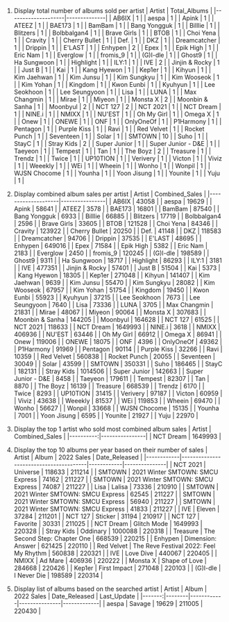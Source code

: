 

1. Display total number of albums sold per artist
| Artist             | Total_Albums |
|--------------------|--------------|
| AB6IX              | 1            |
| aespa              | 1            |
| Apink              | 1            |
| ATEEZ              | 1            |
| BAE173             | 1            |
| BamBam             | 1            |
| Bang Yongguk       | 1            |
| Billlie            | 1            |
| Blitzers           | 1            |
| Bolbbalgan4        | 1            |
| Brave Girls        | 1            |
| BTOB               | 1            |
| Choi Yena          | 1            |
| Cravity            | 1            |
| Cherry Bullet      | 1            |
| Def.               | 1            |
| DKZ                | 1            |
| Dreamcatcher       | 1            |
| Drippin            | 1            |
| E'LAST             | 1            |
| Enhypen            | 2            |
| Epex               | 1            |
| Epik High          | 1            |
| Eric Nam           | 1            |
| Everglow           | 1            |
| fromis_9           | 1            |
| (G)I-dle           | 1            |
| Ghost9             | 1            |
| Ha Sungwoon        | 1            |
| Highlight          | 1            |
| ILY:1              | 1            |
| IVE                | 2            |
| Jinjin & Rocky     | 1            |
| Just B             | 1            |
| Kai                | 1            |
| Kang Hyewon        | 1            |
| Kep1er             | 1            |
| Kihyun             | 1            |
| Kim Jaehwan        | 1            |
| Kim Junsu          | 1            |
| Kim Sungkyu        | 1            |
| Kim Wooseok        | 1            |
| Kim Yohan          | 1            |
| Kingdom            | 1            |
| Kwon Eunbi         | 1            |
| Kyuhyun            | 1            |
| Lee Seokhoon       | 1            |
| Lee Seungyoon      | 1            |
| Lisa               | 1            |
| LUNA               | 1            |
| Max Changmin       | 1            |
| Mirae              | 1            |
| Miyeon             | 1            |
| Monsta X           | 2            |
| Moonbin & Sanha    | 1            |
| Moonbyul           | 2            |
| NCT 127            | 2            |
| NCT 2021           | 1            |
| NCT Dream          | 1            |
| NINE.i             | 1            |
| NMIXX              | 1            |
| NU'EST             | 1            |
| Oh My Girl         | 1            |
| Omega X            | 1            |
| Onew               | 1            |
| ONEWE              | 1            |
| ONF                | 1            |
| OnlyOneOf          | 1            |
| P1Harmony          | 1            |
| Pentagon           | 1            |
| Purple Kiss        | 1            |
| Ravi               | 1            |
| Red Velvet         | 1            |
| Rocket Punch       | 1            |
| Seventeen          | 1            |
| Solar              | 1            |
| SMTOWN             | 10           |
| Suho               | 1            |
| StayC              | 1            |
| Stray Kids         | 2            |
| Super Junior       | 1            |
| Super Junior - D&E | 1            |
| Taeyeon            | 1            |
| Tempest            | 1            |
| Tan                | 1            |
| The Boyz           | 2            |
| Treasure           | 1            |
| Trendz             | 1            |
| Twice              | 1            |
| UP10TION           | 1            |
| Verivery           | 1            |
| Victon             | 1            |
| Viviz              | 1            |
| Weeekly            | 1            |
| WEi                | 1            |
| Wheein             | 1            |
| Wonho              | 1            |
| Wonpil             | 1            |
| WJSN Chocome       | 1            |
| Younha             | 1            |
| Yoon Jisung        | 1            |
| Younite            | 1            |
| Yuju               | 1            |

2. Display combined album sales per artist
| Artist             | Combined_Sales |
|--------------------|----------------|
| AB6IX              | 43058          |
| aespa              | 19629          |
| Apink              | 58641          |
| ATEEZ              | 3578           |
| BAE173             | 16801          |
| BamBam             | 87540          |
| Bang Yongguk       | 6933           |
| Billlie            | 66885          |
| Blitzers           | 17719          |
| Bolbbalgan4        | 2596           |
| Brave Girls        | 33605          |
| BTOB               | 121528         |
| Choi Yena          | 84346          |
| Cravity            | 123922         |
| Cherry Bullet      | 20250          |
| Def.               | 41148          |
| DKZ                | 118583         |
| Dreamcatcher       | 94706          |
| Drippin            | 37535          |
| E'LAST             | 48695          |
| Enhypen            | 649016         |
| Epex               | 71584          |
| Epik High          | 5382           |
| Eric Nam           | 2183           |
| Everglow           | 2450           |
| fromis_9           | 120245         |
| (G)I-dle           | 198589         |
| Ghost9             | 9311           |
| Ha Sungwoon        | 18717          |
| Highlight          | 86293          |
| ILY:1              | 3181           |
| IVE                | 477351         |
| Jinjin & Rocky     | 57401          |
| Just B             | 51504          |
| Kai                | 5373           |
| Kang Hyewon        | 18305          |
| Kep1er             | 271048         |
| Kihyun             | 141407         |
| Kim Jaehwan        | 9639           |
| Kim Junsu          | 55470          |
| Kim Sungkyu        | 28082          |
| Kim Wooseok        | 67957          |
| Kim Yohan          | 51754          |
| Kingdom            | 19450          |
| Kwon Eunbi         | 55923          |
| Kyuhyun            | 37215          |
| Lee Seokhoon       | 7673           |
| Lee Seungyoon      | 7640           |
| Lisa               | 73336          |
| LUNA               | 3705           |
| Max Changmin       | 21831          |
| Mirae              | 48067          |
| Miyeon             | 90064          |
| Monsta X           | 307683         |
| Moonbin & Sanha    | 144205         |
| Moonbyul           | 164628         |
| NCT 127            | 61525          |
| NCT 2021           | 118633         |
| NCT Dream          | 1649993        |
| NINE.i             | 3618           |
| NMIXX              | 406936         |
| NU'EST             | 63446          |
| Oh My Girl         | 66912          |
| Omega X            | 86941          |
| Onew               | 119006         |
| ONEWE              | 18075          |
| ONF                | 4396           |
| OnlyOneOf          | 49362          |
| P1Harmony          | 91969          |
| Pentagon           | 90114          |
| Purple Kiss        | 32266          |
| Ravi               | 10359          |
| Red Velvet         | 560838         |
| Rocket Punch       | 20055          |
| Seventeen          | 30049          |
| Solar              | 43599          |
| SMTOWN             | 350331         |
| Suho               | 186465         |
| StayC              | 182131         |
| Stray Kids         | 1014506        |
| Super Junior       | 142663         |
| Super Junior - D&E | 8458           |
| Taeyeon            | 179611         |
| Tempest            | 82307          |
| Tan                | 8870           |
| The Boyz           | 16139          |
| Treasure           | 668539         |
| Trendz             | 6170           |
| Twice              | 8293           |
| UP10TION           | 31415          |
| Verivery           | 97187          |
| Victon             | 60959          |
| Viviz              | 43638          |
| Weeekly            | 81537          |
| WEi                | 119853         |
| Wheein             | 69470          |
| Wonho              | 56627          |
| Wonpil             | 33668          |
| WJSN Chocome       | 15135          |
| Younha             | 7001           |
| Yoon Jisung        | 6595           |
| Younite            | 21927          |
| Yuju               | 22970          |

3. Display the top 1 artist who sold most combined album sales
|   Artist  | Combined_Sales |
|----------:|----------------|
| NCT Dream | 1649993        |

4. Display the top 10 albums per year based on their number of sales
| Artist     | Album                                  | 2022 Sales | Date_Released |
|------------|----------------------------------------|------------|---------------|
| NCT 2021   | Universe                               | 118633     | 211214        |
| SMTOWN     | 2021 Winter SMTOWN: SMCU Express       | 74162      | 211227        |
| SMTOWN     | 2021 Winter SMTOWN: SMCU Express       | 74087      | 211227        |
| Lisa       | Lalisa                                 | 73336      | 210910        |
| SMTOWN     | 2021 Winter SMTOWN: SMCU Express       | 62545      | 211227        |
| SMTOWN     | 2021 Winter SMTOWN: SMCU Express       | 56940      | 211227        |
| SMTOWN     | 2021 Winter SMTOWN: SMCU Express       | 41833      | 211227        |
| IVE        | Eleven                                 | 37284      | 211201        |
| NCT 127    | Sticker                                | 31194      | 210917        |
| NCT 127    | Favorite                               | 30331      | 211025        |
| NCT Dream  | Glitch Mode                            | 1649993    | 220328        |
| Stray Kids | Oddinary                               | 1000088    | 220318        |
| Treasure   | The Second Step: Chapter One           | 668539     | 220215        |
| Enhypen    | Dimension: Answer                      | 621425     | 220110        |
| Red Velvet | The Reve Festival 2022: Feel My Rhythm | 560838     | 220321        |
| IVE        | Love Dive                              | 440067     | 220405        |
| NMIXX      | Ad Mare                                | 406936     | 220222        |
| Monsta X   | Shape of Love                          | 284668     | 220426        |
| Kep1er     | First Impact                           | 271048     | 220103        |
| (G)I-dle   | I Never Die                            | 198589     | 220314        |

5. Display list of albums based on the searched artist
| Artist | Album  | 2022 Sales | Date_Released | Last_Update |
|-------:|--------|------------|---------------|-------------|
| aespa  | Savage | 19629      | 211005        | 220430      |